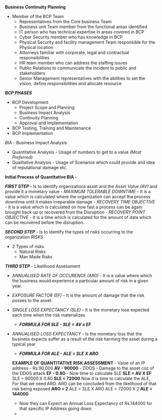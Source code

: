
**Business Continuity Planning**

- Member of the BCP Team 
	- Representatives from the Core business Team 
	- Business unit Team member from the functional areas identified 
	- IT person who has technical expertise in areas covered in BCP 
	- Cyber Security member who has knowledge in BCP 
	- Physical Security and facility management Team responsible for the Physical location 
	- Attorneys familiar with corporate, legal and contractual responsibilities 
	- HR team member who can address the staffing issues 
	- Public Relations to communicate the incident to public and stakeholders
	- Senior Management representatives with the abilities to set the vision, define responsibilities and allocate resource 

***BCP PHASES***
- BCP Development
	- Project Scope and Planning
	- Business Impact Analysis
	- Continuity Planning
	- Approval and Implementation
- BCP Testing, Training and Maintenance 
- BCP Implementation

*BIA* - Business Impact Analysis 

- Quantitative Analysis - Usage of numbers to get to a value *(Most Preferred)*
- Qualitative Analysis - Usage of Scenarios which could provide and idea of reputational damage etc.

**Initial Process of Quantitative BIA -**

***FIRST STEP -***  Is to identify organizations asset and the *Asset Value (AV)* and provide it a monetary value 
	- *MAXIMUM TOLERABLE DOWNTIME* - It is a value which is calculated where the organization can accept the process downtime until it makes irreparable damage 
	- *RECOVERY TIME OBJECTIVE* - It is a value which is calculated on how fast a process can be again brought back up or recovered from the Disruption 
	- *RECOVERY POINT OBJECTIVE* - It is a time which is calculated for the amount of data which can be recovered before the disruption. 

***SECOND STEP*** - Is to identify the types of risks occurring to the organization 
*RISKS* 
- 2 Types of risks 
	- Natural Risks 
	- Man Made Risks

***THIRD STEP*** - Likelihood Assessment
- *ANNUALISED RATE OF OCCURENCE (AR0)* - It is a value where which the business would experience a particular amount of risk in a given year.
- *EXPOSURE FACTOR (EF)* - It is the amount of damage that the risk posses to the asset.
- *SINGLE LOSS EXPECTANCY (SLE)* - It is the monetary lose expected each time when the risk materializes  
	- ***FORMULA FOR SLE - SLE = AV x EF***
- *ANNUALISED LOSS EXPECTANCY* - Is the monetary loss that the business expects suffer as a result of the risk harming the asset during a typical year 
	- ***FORMULA FOR ALE - ALE = SLE X ARO***

	**EXAMPLE OF QUANTITATIVE RISK ASSESSMENT**
		- Value of an IP address - Rs.90,000
		**AV - 90000**
		- DDOS - Damage to the asset coz of the DDOS attack
		**EF - 0.80**
		- Now time to calculate SLE
		**SLE = AV X EF**
		SLE = 90000 X 0.80
		**SLE = 72000**
		Now it is time to calculate the ALE, For that we need ARO. ARO can be concluded from the likelihood of that risk being exposed 
		**ARO = 2**
		ALE = SLE X ARO 
		ALE = 72000 X 2
		**ALE = 144000**
	- Now they can Expect an Annual Loss Expectancy of Rs.144000 for that specific IP Address going down
	-